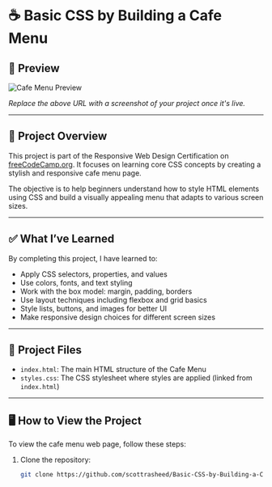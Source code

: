 # ☕ Basic CSS by Building a Cafe Menu

## 📸 Preview

![Cafe Menu Preview]([https://via.placeholder.com/600x400.png?text=Cafe+Menu+Preview](https://gyazo.com/220aeb33b767e57bf043fa2c0f741a8f))

*Replace the above URL with a screenshot of your project once it's live.*

---

## 📄 Project Overview

This project is part of the Responsive Web Design Certification on [freeCodeCamp.org](https://www.freecodecamp.org/). It focuses on learning core CSS concepts by creating a stylish and responsive cafe menu page.

The objective is to help beginners understand how to style HTML elements using CSS and build a visually appealing menu that adapts to various screen sizes.

---

## ✅ What I’ve Learned

By completing this project, I have learned to:

- Apply CSS selectors, properties, and values
- Use colors, fonts, and text styling
- Work with the box model: margin, padding, borders
- Use layout techniques including flexbox and grid basics
- Style lists, buttons, and images for better UI
- Make responsive design choices for different screen sizes

---

## 📁 Project Files

- `index.html`: The main HTML structure of the Cafe Menu
- `styles.css`: The CSS stylesheet where styles are applied (linked from `index.html`)

---

## 🖥️ How to View the Project

To view the cafe menu web page, follow these steps:

1. Clone the repository:

   ```bash
   git clone https://github.com/scottrasheed/Basic-CSS-by-Building-a-Cafe-Menu-freeCodeCamp.git
